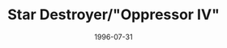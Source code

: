 ---
mission_id: destroy
slug: "star-destroyer-oppressor-iv"
editorsChoice:
title: "Star Destroyer/\"Oppressor IV\""
authors: 
    - "Barry Brien"
date: 1996-07-31
filename: "/missions/destroy.zip"
description: "The Imperials are updating their stormtrooper weaponry and armor. They are currently conducting tests of a new jetpack on the Star Destroyer Oppressor IV. Your job is to bring pack one of the jetpacks, and the plans for their design. You copilot Jan was captured soon after sending us this information, so you will need to break her out as well. You will also have to be on guard because Emperor Palpatine's twin brother is supposedly on board."
cover: "destroy.png"
levelReplaced:	SECBASE
difficulty: no
bm:	yes
fme: yes
wax: yes
three_do: yes
voc: yes
gmd: no
vue: no
lfd: no
base: "New level from scratch" 
editors: "DFUSE 1.00"

---